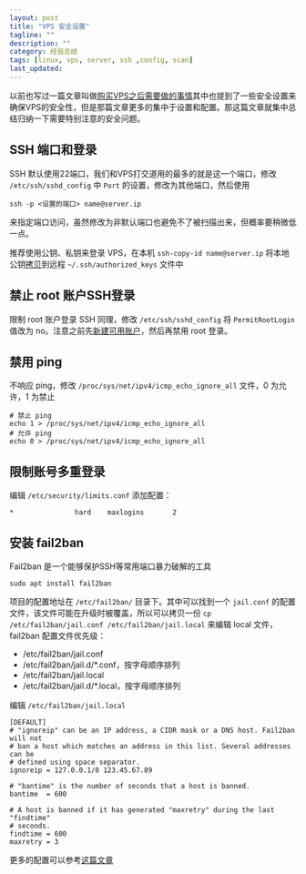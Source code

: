 ```yaml
---
layout: post
title: "VPS 安全设置"
tagline: ""
description: ""
category: 经验总结
tags: [linux, vps, server, ssh ,config, scan]
last_updated: 
---
```


以前也写过一篇文章叫做[购买VPS之后需要做的事情](/post/2015/12/things-to-do-after-buying-vps.html)其中也提到了一些安全设置来确保VPS的安全性，但是那篇文章更多的集中于设置和配置。那这篇文章就集中总结归纳一下需要特别注意的安全问题。

## SSH 端口和登录
SSH 默认使用22端口，我们和VPS打交道用的最多的就是这一个端口，修改 `/etc/ssh/sshd_config` 中 `Port` 的设置，修改为其他端口，然后使用

    ssh -p <设置的端口> name@server.ip

来指定端口访问，虽然修改为非默认端口也避免不了被扫描出来，但概率要稍微低一点。

推荐使用公钥、私钥来登录 VPS，在本机 `ssh-copy-id name@server.ip` 将本地公钥[拷贝](/post/2016/06/ssh-copy-id.html)到远程 `~/.ssh/authorized_keys` 文件中

## 禁止 root 账户SSH登录
限制 root 账户登录 SSH 同理，修改 `/etc/ssh/sshd_config` 将 `PermitRootLogin` 值改为 no。注意之前先[新建可用账户](/post/2015/12/things-to-do-after-buying-vps.html)，然后再禁用 root 登录。

## 禁用 ping
不响应 ping，修改 `/proc/sys/net/ipv4/icmp_echo_ignore_all` 文件，0 为允许，1 为禁止

    # 禁止 ping
    echo 1 > /proc/sys/net/ipv4/icmp_echo_ignore_all
    # 允许 ping
    echo 0 > /proc/sys/net/ipv4/icmp_echo_ignore_all

## 限制账号多重登录
编辑 `/etc/security/limits.conf` 添加配置：

    *               hard    maxlogins       2

## 安装 fail2ban
Fail2ban 是一个能够保护SSH等常用端口暴力破解的工具

    sudo apt install fail2ban

项目的配置地址在 `/etc/fail2ban/` 目录下。其中可以找到一个 `jail.conf` 的配置文件，该文件可能在升级时被覆盖，所以可以拷贝一份 `cp /etc/fail2ban/jail.conf /etc/fail2ban/jail.local` 来编辑 local 文件，fail2ban 配置文件优先级：

- /etc/fail2ban/jail.conf
- /etc/fail2ban/jail.d/*.conf，按字母顺序排列
- /etc/fail2ban/jail.local
- /etc/fail2ban/jail.d/*.local，按字母顺序排列

编辑 `/etc/fail2ban/jail.local` 

    [DEFAULT]
    # "ignoreip" can be an IP address, a CIDR mask or a DNS host. Fail2ban will not
    # ban a host which matches an address in this list. Several addresses can be
    # defined using space separator.
    ignoreip = 127.0.0.1/8 123.45.67.89

    # "bantime" is the number of seconds that a host is banned.
    bantime  = 600
    
    # A host is banned if it has generated "maxretry" during the last "findtime"
    # seconds.
    findtime = 600
    maxretry = 3

更多的配置可以参考[这篇文章](https://linode.com/docs/security/using-fail2ban-for-security/)
